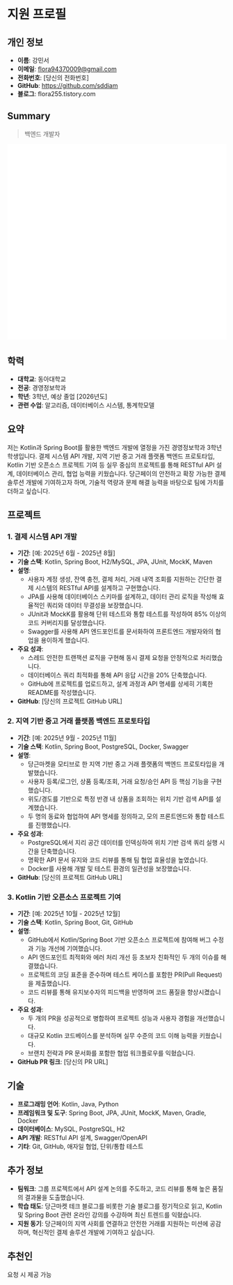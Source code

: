 # 지원 프로필
## 개인 정보
- **이름**: 강민서
- **이메일**: flora94370009@gmail.com
- **전화번호**: [당신의 전화번호]
- **GitHub**: https://github.com/sddiam
- **블로그**: flora255.tistory.com

## Summary
> 백엔드 개발자

 ![Metrics](/github-metrics.svg)

## 학력
- **대학교**: 동아대학교
- **전공**: 경영정보학과
- **학년**: 3학년, 예상 졸업 [2026년도]
- **관련 수업**: 알고리즘, 데이터베이스 시스템, 통계학모델

## 요약
저는 Kotlin과 Spring Boot를 활용한 백엔드 개발에 열정을 가진 경영정보학과 3학년 학생입니다. 결제 시스템 API 개발, 지역 기반 중고 거래 플랫폼 백엔드 프로토타입, Kotlin 기반 오픈소스 프로젝트 기여 등 실무 중심의 프로젝트를 통해 RESTful API 설계, 데이터베이스 관리, 협업 능력을 키웠습니다. 당근페이의 안전하고 확장 가능한 결제 솔루션 개발에 기여하고자 하며, 기술적 역량과 문제 해결 능력을 바탕으로 팀에 가치를 더하고 싶습니다.

## 프로젝트

### 1. 결제 시스템 API 개발
- **기간**: [예: 2025년 6월 - 2025년 8월]
- **기술 스택**: Kotlin, Spring Boot, H2/MySQL, JPA, JUnit, MockK, Maven
- **설명**:
  - 사용자 계정 생성, 잔액 충전, 결제 처리, 거래 내역 조회를 지원하는 간단한 결제 시스템의 RESTful API를 설계하고 구현했습니다.
  - JPA를 사용해 데이터베이스 스키마를 설계하고, 데이터 관리 로직을 작성해 효율적인 쿼리와 데이터 무결성을 보장했습니다.
  - JUnit과 MockK를 활용해 단위 테스트와 통합 테스트를 작성하여 85% 이상의 코드 커버리지를 달성했습니다.
  - Swagger를 사용해 API 엔드포인트를 문서화하여 프론트엔드 개발자와의 협업을 용이하게 했습니다.
- **주요 성과**:
  - 스레드 안전한 트랜잭션 로직을 구현해 동시 결제 요청을 안정적으로 처리했습니다.
  - 데이터베이스 쿼리 최적화를 통해 API 응답 시간을 20% 단축했습니다.
  - GitHub에 프로젝트를 업로드하고, 설계 과정과 API 명세를 상세히 기록한 README를 작성했습니다.
- **GitHub**: [당신의 프로젝트 GitHub URL]

### 2. 지역 기반 중고 거래 플랫폼 백엔드 프로토타입
- **기간**: [예: 2025년 9월 - 2025년 11월]
- **기술 스택**: Kotlin, Spring Boot, PostgreSQL, Docker, Swagger
- **설명**:
  - 당근마켓을 모티브로 한 지역 기반 중고 거래 플랫폼의 백엔드 프로토타입을 개발했습니다.
  - 사용자 등록/로그인, 상품 등록/조회, 거래 요청/승인 API 등 핵심 기능을 구현했습니다.
  - 위도/경도를 기반으로 특정 반경 내 상품을 조회하는 위치 기반 검색 API를 설계했습니다.
  - 두 명의 동료와 협업하여 API 명세를 정의하고, 모의 프론트엔드와 통합 테스트를 진행했습니다.
- **주요 성과**:
  - PostgreSQL에서 지리 공간 데이터를 인덱싱하여 위치 기반 검색 쿼리 실행 시간을 단축했습니다.
  - 명확한 API 문서 유지와 코드 리뷰를 통해 팀 협업 효율성을 높였습니다.
  - Docker를 사용해 개발 및 테스트 환경의 일관성을 보장했습니다.
- **GitHub**: [당신의 프로젝트 GitHub URL]

### 3. Kotlin 기반 오픈소스 프로젝트 기여
- **기간**: [예: 2025년 10월 - 2025년 12월]
- **기술 스택**: Kotlin, Spring Boot, Git, GitHub
- **설명**:
  - GitHub에서 Kotlin/Spring Boot 기반 오픈소스 프로젝트에 참여해 버그 수정과 기능 개선에 기여했습니다.
  - API 엔드포인트 최적화와 에러 처리 개선 등 초보자 친화적인 두 개의 이슈를 해결했습니다.
  - 프로젝트의 코딩 표준을 준수하며 테스트 케이스를 포함한 PR(Pull Request)을 제출했습니다.
  - 코드 리뷰를 통해 유지보수자의 피드백을 반영하며 코드 품질을 향상시켰습니다.
- **주요 성과**:
  - 두 개의 PR을 성공적으로 병합하여 프로젝트 성능과 사용자 경험을 개선했습니다.
  - 대규모 Kotlin 코드베이스를 분석하며 실무 수준의 코드 이해 능력을 키웠습니다.
  - 브랜치 전략과 PR 문서화를 포함한 협업 워크플로우를 익혔습니다.
- **GitHub PR 링크**: [당신의 PR URL]

## 기술
- **프로그래밍 언어**: Kotlin, Java, Python
- **프레임워크 및 도구**: Spring Boot, JPA, JUnit, MockK, Maven, Gradle, Docker
- **데이터베이스**: MySQL, PostgreSQL, H2
- **API 개발**: RESTful API 설계, Swagger/OpenAPI
- **기타**: Git, GitHub, 애자일 협업, 단위/통합 테스트

## 추가 정보
- **팀워크**: 그룹 프로젝트에서 API 설계 논의를 주도하고, 코드 리뷰를 통해 높은 품질의 결과물을 도출했습니다.
- **학습 태도**: 당근마켓 테크 블로그를 비롯한 기술 블로그를 정기적으로 읽고, Kotlin 및 Spring Boot 관련 온라인 강의를 수강하며 최신 트렌드를 익혔습니다.
- **지원 동기**: 당근페이의 지역 사회를 연결하고 안전한 거래를 지원하는 미션에 공감하며, 혁신적인 결제 솔루션 개발에 기여하고 싶습니다.

## 추천인
요청 시 제공 가능
